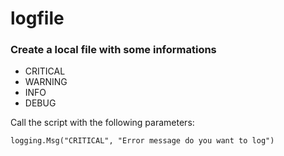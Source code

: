 # logfile

### Create a local file with some informations

- CRITICAL
- WARNING
- INFO
- DEBUG


Call the script with the following parameters:

    logging.Msg("CRITICAL", "Error message do you want to log")